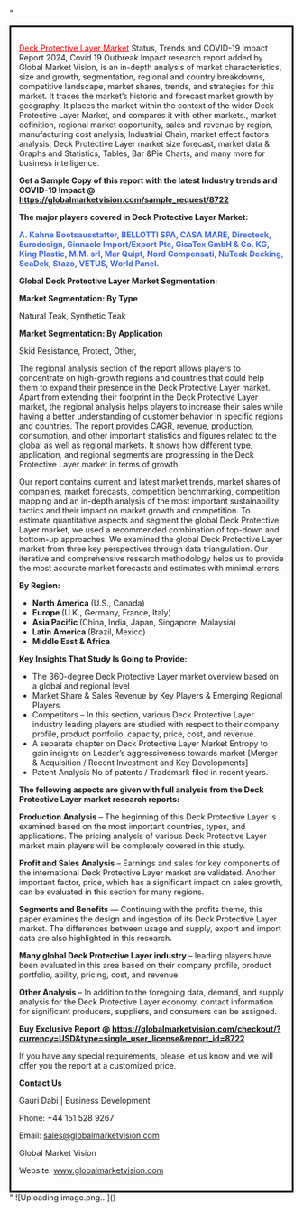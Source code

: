 "<div style='border: 3px solid black; padding: 1em;'>

<a style='color: #ff0000;' href='https://globalmarketvision.com/reports/global-deck-protective-layer-market/8722'>Deck Protective Layer Market</a> Status, Trends and COVID-19 Impact Report 2024, Covid 19 Outbreak Impact research report added by Global Market Vision, is an in-depth analysis of market characteristics, size and growth, segmentation, regional and country breakdowns, competitive landscape, market shares, trends, and strategies for this market. It traces the market’s historic and forecast market growth by geography. It places the market within the context of the wider Deck Protective Layer Market, and compares it with other markets., market definition, regional market opportunity, sales and revenue by region, manufacturing cost analysis, Industrial Chain, market effect factors analysis, Deck Protective Layer market size forecast, market data &amp; Graphs and Statistics, Tables, Bar &amp;Pie Charts, and many more for business intelligence.

<strong>Get a Sample Copy of this report with the latest Industry trends and COVID-19 Impact @</strong><strong> <a style='color: #ff0000;' href='https://globalmarketvision.com/sample_request/8722?utm_source=linkedinPulse&utm_medium=Dhiraj&utm_campaign=SN'><strong>https://globalmarketvision.com/sample_request/8722 </strong></a></strong>

<strong>The major players covered in Deck Protective Layer Market:</strong>

<strong style='color: #4169e1;'>A. Kahne Bootsausstatter, BELLOTTI SPA, CASA MARE, Directeck, Eurodesign, Ginnacle Import/Export Pte, GisaTex GmbH & Co. KG, King Plastic, M.M. srl, Mar Quipt, Nord Compensati, NuTeak Decking, SeaDek, Stazo, VETUS, World Panel.

</strong>

<strong>Global Deck Protective Layer Market Segmentation:</strong>

<strong>Market Segmentation: By Type</strong>

Natural Teak, Synthetic Teak

<strong>Market Segmentation: By Application</strong>

Skid Resistance, Protect, Other,

The regional analysis section of the report allows players to concentrate on high-growth regions and countries that could help them to expand their presence in the Deck Protective Layer market. Apart from extending their footprint in the Deck Protective Layer market, the regional analysis helps players to increase their sales while having a better understanding of customer behavior in specific regions and countries. The report provides CAGR, revenue, production, consumption, and other important statistics and figures related to the global as well as regional markets. It shows how different type, application, and regional segments are progressing in the Deck Protective Layer market in terms of growth.

Our report contains current and latest market trends, market shares of companies, market forecasts, competition benchmarking, competition mapping and an in-depth analysis of the most important sustainability tactics and their impact on market growth and competition. To estimate quantitative aspects and segment the global Deck Protective Layer market, we used a recommended combination of top-down and bottom-up approaches. We examined the global Deck Protective Layer market from three key perspectives through data triangulation. Our iterative and comprehensive research methodology helps us to provide the most accurate market forecasts and estimates with minimal errors.

<strong>By Region:</strong>
<ul>
  <li><strong> North America </strong>(U.S., Canada)</li>
  <li><strong> Europe </strong>(U.K., Germany, France, Italy)</li>
  <li><strong> Asia Pacific </strong>(China, India, Japan, Singapore, Malaysia)</li>
  <li><strong> Latin America </strong>(Brazil, Mexico)</li>
  <li><strong> Middle East &amp; Africa</strong></li>
</ul>
<strong>Key Insights That Study Is Going to Provide:</strong>
<ul>
  <li>The 360-degree Deck Protective Layer market overview based on a global and regional level</li>
  <li>Market Share &amp; Sales Revenue by Key Players &amp; Emerging Regional Players</li>
  <li>Competitors – In this section, various Deck Protective Layer industry leading players are studied with respect to their company profile, product portfolio, capacity, price, cost, and revenue.</li>
  <li>A separate chapter on Deck Protective Layer Market Entropy to gain insights on Leader’s aggressiveness towards market [Merger &amp; Acquisition / Recent Investment and Key Developments]</li>
  <li>Patent Analysis No of patents / Trademark filed in recent years.</li>
</ul>
<strong>The following aspects are given with full analysis from the Deck Protective Layer market research reports:</strong>

<strong>Production Analysis</strong> – The beginning of this Deck Protective Layer is examined based on the most important countries, types, and applications. The pricing analysis of various Deck Protective Layer market main players will be completely covered in this study.

<strong>Profit and Sales Analysis</strong> – Earnings and sales for key components of the international Deck Protective Layer market are validated. Another important factor, price, which has a significant impact on sales growth, can be evaluated in this section for many regions.

<strong>Segments and Benefits</strong> — Continuing with the profits theme, this paper examines the design and ingestion of its Deck Protective Layer market. The differences between usage and supply, export and import data are also highlighted in this research.

<strong>Many global Deck Protective Layer industry</strong> – leading players have been evaluated in this area based on their company profile, product portfolio, ability, pricing, cost, and revenue.

<strong>Other Analysis</strong> – In addition to the foregoing data, demand, and supply analysis for the Deck Protective Layer economy, contact information for significant producers, suppliers, and consumers can be assigned.

<strong>Buy Exclusive Report @</strong><strong> <strong><a style='color: #ff0000;' href='https://globalmarketvision.com/checkout/?currency=USD&type=single_user_license&report_id=8722?utm_source=linkedinPulse&utm_medium=Dhiraj&utm_campaign=SN'>https://globalmarketvision.com/checkout/?currency=USD&type=single_user_license&report_id=8722</a></strong></strong>

If you have any special requirements, please let us know and we will offer you the report at a customized price.

<strong>Contact Us</strong>

Gauri Dabi | Business Development

Phone: +44 151 528 9267

Email: <a href='mailto:sales@globalmarketvision.com'>sales@globalmarketvision.com</a>

Global Market Vision

Website: <a href='http://www.globalmarketvision.com/'>www.globalmarketvision.com</a>

</div>"
![Uploading image.png…]()
